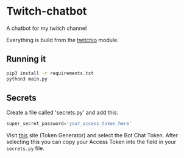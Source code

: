 # Twitch-chatbot
A chatbot for my twitch channel

Everything is build from the [twitchio](https://twitchio.dev/en/stable/quickstart.html) module.

## Running it

```bash
pip3 install -r requirements.txt
python3 main.py
```


## Secrets
Create a file called 'secrets.py' and add this:

```python
super_secret_password='your_access_token_here'
```

Visit [this](https://twitchtokengenerator.com/) site (Token Generator) and select the Bot Chat Token. After selecting this you can copy your Access Token into the field in your `secrets.py` file.

